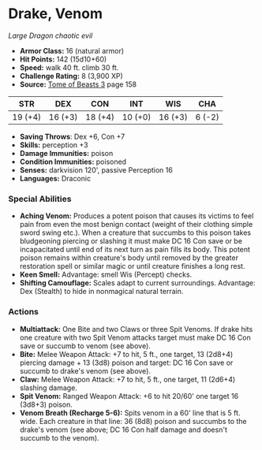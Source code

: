 # Drake, Venom

*Large* *Dragon* *chaotic evil*

- **Armor Class:** 16 (natural armor)
- **Hit Points:** 142 (15d10+60)
- **Speed:** walk 40 ft. climb 30 ft.
- **Challenge Rating:** 8 (3,900 XP)
- **Source:** [Tome of Beasts 3](https://koboldpress.com/kpstore/product/tome-of-beasts-3-for-5th-edition/) page 158

| STR | DEX | CON | INT | WIS | CHA |
| --- | --- | --- | --- | --- | --- |
| 19 (+4) | 16 (+3) | 18 (+4) | 10 (+0) | 16 (+3) | 6 (-2) |

- **Saving Throws**: Dex +6, Con +7
- **Skills:** perception +3
- **Damage Immunities:** poison
- **Condition Immunities:** poisoned
- **Senses:** darkvision 120', passive Perception 16
- **Languages:** Draconic

### Special Abilities

- **Aching Venom:** Produces a potent poison that causes its victims to feel pain from even the most benign contact (weight of their clothing simple sword swing etc.). When a creature that succumbs to this poison takes bludgeoning piercing or slashing it must make DC 16 Con save or be incapacitated until end of its next turn as pain fills its body. This potent poison remains within creature's body until removed by the greater restoration spell or similar magic or until creature finishes a long rest.
- **Keen Smell:** Advantage: smell Wis (Percept) checks.
- **Shifting Camouflage:** Scales adapt to current surroundings. Advantage: Dex (Stealth) to hide in nonmagical natural terrain.

### Actions

- **Multiattack:** One Bite and two Claws or three Spit Venoms. If drake hits one creature with two Spit Venom attacks target must make DC 16 Con save or succumb to venom (see above).
- **Bite:** Melee Weapon Attack: +7 to hit, 5 ft., one target, 13 (2d8+4) piercing damage + 13 (3d8) poison and target: DC 16 Con save or succumb to drake's venom (see above).
- **Claw:** Melee Weapon Attack: +7 to hit, 5 ft., one target, 11 (2d6+4) slashing damage.
- **Spit Venom:** Ranged Weapon Attack: +6 to hit 20/60' one target 16 (3d8+3) poison.
- **Venom Breath (Recharge 5-6):** Spits venom in a 60' line that is 5 ft. wide. Each creature in that line: 36 (8d8) poison and succumbs to the drake's venom (see above; DC 16 Con half damage and doesn't succumb to the venom).


